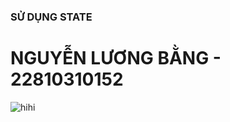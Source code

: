 ### SỬ DỤNG STATE
# NGUYỄN LƯƠNG BẰNG - 22810310152
![hihi](https://github.com/user-attachments/assets/7998a931-7234-43fd-978e-b3fa379b4e47)

